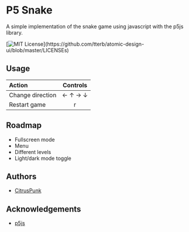 
# P5 Snake

A simple implementation of the snake game using javascript with the p5js library.

[![MIT License](https://img.shields.io/apm/l/atomic-design-ui.svg?)](https://github.com/tterb/atomic-design-ui/blob/master/LICENSEs)


## Usage

|  Action          |   Controls|
|:-----------------|:---------:|
| Change direction |  ← ↑ → ↓  |
|  Restart game    |     r     |

## Roadmap

- Fullscreen mode
- Menu
- Different levels
- Light/dark mode toggle

## Authors

- [CitrusPunk](https://github.com/CitrusPunk)


## Acknowledgements

 - [p5js](https://p5js.org/)

